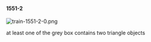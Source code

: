 #### 1551-2
![train-1551-2-0.png](https://github.com/lil-lab/nlvr/raw/master/nlvr/train/images/69/train-1551-2-0.png "train-1551-2-0.png")

at least one of the grey box contains two triangle objects